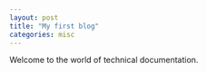 ```yaml
---
layout: post
title: "My first blog"
categories: misc
---
```

Welcome to the world of technical documentation.
